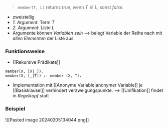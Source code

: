 > `member(T, L)` 
> returns $true$, wenn $T \in L$, sonst $false$.

- zweistellig
- _1. Argument_: Term $T$
- _2. Argument_: Liste $L$
- Argumente können _Variablen sein_ --> belegt Variable der Reihe nach mit _allen Elementen_ der Liste aus

### Funktionsweise
- [[Rekursive Prädikate]]
```
member(X, [X|_]).
member(X, [_|T]) :- member (X, T).
```
- Implementation mit [[Anonyme Variable|anonymer Variable]] je [[Basisklausel]] verhindert verzweigungspunkte.
	==> [[Unifikation]] findet in _Regelkopf_ statt
	
### Beispiel
![[Pasted image 20240205134044.png]]

